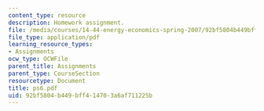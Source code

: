 ```yaml
---
content_type: resource
description: Homework assignment.
file: /media/courses/14-44-energy-economics-spring-2007/92bf5804b449bff414703a6af711225b_ps6.pdf
file_type: application/pdf
learning_resource_types:
- Assignments
ocw_type: OCWFile
parent_title: Assignments
parent_type: CourseSection
resourcetype: Document
title: ps6.pdf
uid: 92bf5804-b449-bff4-1470-3a6af711225b
---
```

